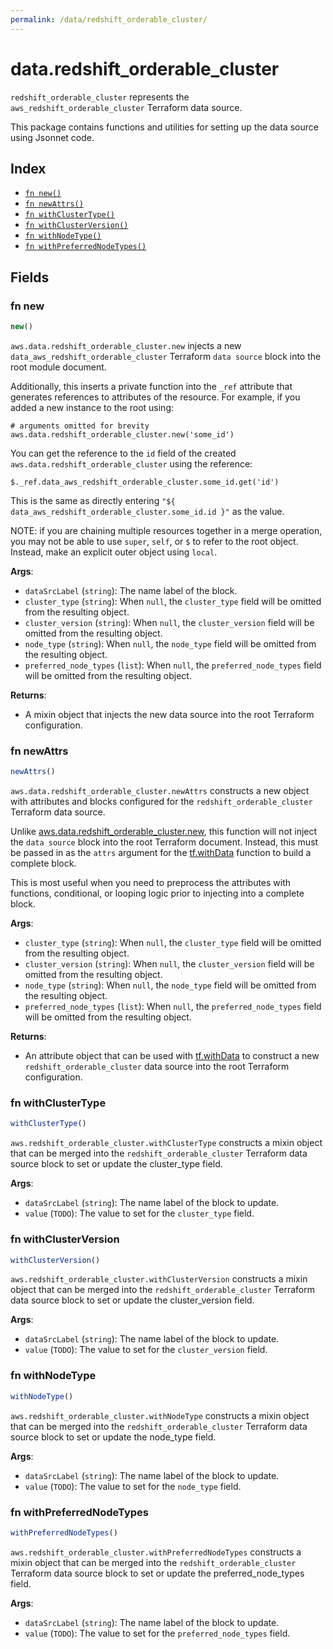 ```yaml
---
permalink: /data/redshift_orderable_cluster/
---
```


# data.redshift_orderable_cluster

`redshift_orderable_cluster` represents the `aws_redshift_orderable_cluster` Terraform data source.



This package contains functions and utilities for setting up the data source using Jsonnet code.


## Index

* [`fn new()`](#fn-new)
* [`fn newAttrs()`](#fn-newattrs)
* [`fn withClusterType()`](#fn-withclustertype)
* [`fn withClusterVersion()`](#fn-withclusterversion)
* [`fn withNodeType()`](#fn-withnodetype)
* [`fn withPreferredNodeTypes()`](#fn-withpreferrednodetypes)

## Fields

### fn new

```ts
new()
```


`aws.data.redshift_orderable_cluster.new` injects a new `data_aws_redshift_orderable_cluster` Terraform `data source`
block into the root module document.

Additionally, this inserts a private function into the `_ref` attribute that generates references to attributes of the
resource. For example, if you added a new instance to the root using:

    # arguments omitted for brevity
    aws.data.redshift_orderable_cluster.new('some_id')

You can get the reference to the `id` field of the created `aws.data.redshift_orderable_cluster` using the reference:

    $._ref.data_aws_redshift_orderable_cluster.some_id.get('id')

This is the same as directly entering `"${ data_aws_redshift_orderable_cluster.some_id.id }"` as the value.

NOTE: if you are chaining multiple resources together in a merge operation, you may not be able to use `super`, `self`,
or `$` to refer to the root object. Instead, make an explicit outer object using `local`.

**Args**:
  - `dataSrcLabel` (`string`): The name label of the block.
  - `cluster_type` (`string`):  When `null`, the `cluster_type` field will be omitted from the resulting object.
  - `cluster_version` (`string`):  When `null`, the `cluster_version` field will be omitted from the resulting object.
  - `node_type` (`string`):  When `null`, the `node_type` field will be omitted from the resulting object.
  - `preferred_node_types` (`list`):  When `null`, the `preferred_node_types` field will be omitted from the resulting object.

**Returns**:
- A mixin object that injects the new data source into the root Terraform configuration.


### fn newAttrs

```ts
newAttrs()
```


`aws.data.redshift_orderable_cluster.newAttrs` constructs a new object with attributes and blocks configured for the `redshift_orderable_cluster`
Terraform data source.

Unlike [aws.data.redshift_orderable_cluster.new](#fn-redshiftorderableclusternew), this function will not inject the `data source`
block into the root Terraform document. Instead, this must be passed in as the `attrs` argument for the
[tf.withData](https://github.com/tf-libsonnet/core/tree/main/docs#fn-withdata) function to build a complete block.

This is most useful when you need to preprocess the attributes with functions, conditional, or looping logic prior to
injecting into a complete block.

**Args**:
  - `cluster_type` (`string`):  When `null`, the `cluster_type` field will be omitted from the resulting object.
  - `cluster_version` (`string`):  When `null`, the `cluster_version` field will be omitted from the resulting object.
  - `node_type` (`string`):  When `null`, the `node_type` field will be omitted from the resulting object.
  - `preferred_node_types` (`list`):  When `null`, the `preferred_node_types` field will be omitted from the resulting object.

**Returns**:
  - An attribute object that can be used with [tf.withData](https://github.com/tf-libsonnet/core/tree/main/docs#fn-withdata) to construct a new `redshift_orderable_cluster` data source into the root Terraform configuration.


### fn withClusterType

```ts
withClusterType()
```

`aws.redshift_orderable_cluster.withClusterType` constructs a mixin object that can be merged into the `redshift_orderable_cluster`
Terraform data source block to set or update the cluster_type field.



**Args**:
  - `dataSrcLabel` (`string`): The name label of the block to update.
  - `value` (`TODO`): The value to set for the `cluster_type` field.


### fn withClusterVersion

```ts
withClusterVersion()
```

`aws.redshift_orderable_cluster.withClusterVersion` constructs a mixin object that can be merged into the `redshift_orderable_cluster`
Terraform data source block to set or update the cluster_version field.



**Args**:
  - `dataSrcLabel` (`string`): The name label of the block to update.
  - `value` (`TODO`): The value to set for the `cluster_version` field.


### fn withNodeType

```ts
withNodeType()
```

`aws.redshift_orderable_cluster.withNodeType` constructs a mixin object that can be merged into the `redshift_orderable_cluster`
Terraform data source block to set or update the node_type field.



**Args**:
  - `dataSrcLabel` (`string`): The name label of the block to update.
  - `value` (`TODO`): The value to set for the `node_type` field.


### fn withPreferredNodeTypes

```ts
withPreferredNodeTypes()
```

`aws.redshift_orderable_cluster.withPreferredNodeTypes` constructs a mixin object that can be merged into the `redshift_orderable_cluster`
Terraform data source block to set or update the preferred_node_types field.



**Args**:
  - `dataSrcLabel` (`string`): The name label of the block to update.
  - `value` (`TODO`): The value to set for the `preferred_node_types` field.

